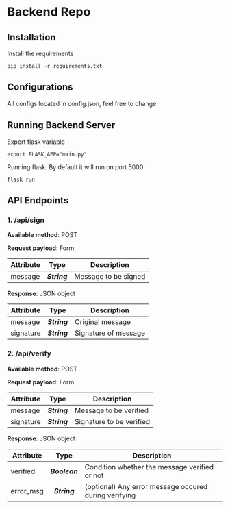 # Backend Repo


## Installation
Install the requirements
```
pip install -r requirements.txt
```

## Configurations
All configs located in config.json, feel free to change

## Running Backend Server
Export flask variable
```
export FLASK_APP="main.py"
```
Running flask. By default it will run on port 5000
```
flask run
```


## API Endpoints

### 1. /api/sign
**Available method**: POST

**Request payload**: Form

| Attribute   | Type         | Description          |
| ----------- |:------------:| -------------------- |
| message     | ***String*** | Message to be signed |

**Response**: JSON object 

| Attribute   | Type         | Description          |
| ----------- |:------------:| ---------------------|
| message     | ***String*** | Original message     |
| signature   | ***String*** | Signature of message |

### 2. /api/verify
**Available method**: POST

**Request payload**: Form

| Attribute   | Type         | Description          |
| ----------- |:------------:| -------------------- |
| message     | ***String*** | Message to be verified |
| signature     | ***String*** | Signature to be verified |

**Response**: JSON object 

| Attribute   | Type         | Description          |
| ----------- |:------------:| ---------------------|
| verified     | ***Boolean*** | Condition whether the message verified or not     |
| error_msg   | ***String*** | (optional) Any error message occured during verifying |
